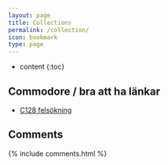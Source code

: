 ```yaml
---
layout: page
title: Collections
permalink: /collection/
icon: bookmark
type: page
---
```


* content
{:toc}

## Commodore / bra att ha länkar

* [C128 felsökning](ftp://www.zimmers.net/pub/cbm/documents/repair/troubleshooting-c128.txt)

## Comments

{% include comments.html %}
